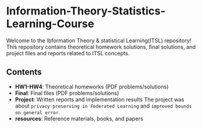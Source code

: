 #  Information-Theory-Statistics-Learning-Course
Welcome to the Ibformation Theory & statistical Learning(ITSL) repository! This repository contains theoretical homework solutions, final solutions, and project files and reports related to ITSL concepts.

## Contents

- **HW1-HW4**: Theoretical homeworks (PDF problems/solutions)
- **Final**: Final files (PDF problems/solutions)
- **Project**: Written reports and implementation results
  The project was about `privacy preserving in Federated Learning` and `improved bounds on general error`. 
- **resources**: Reference materials, books, and papers

